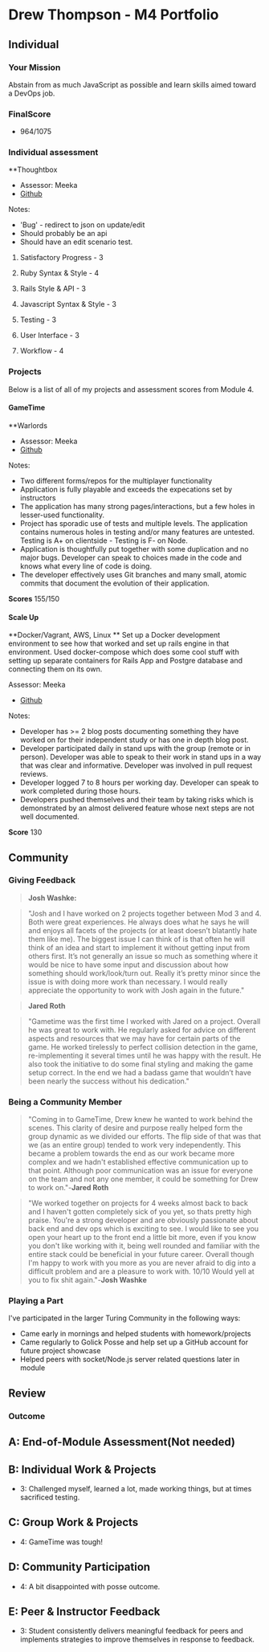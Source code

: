# Drew Thompson - M4 Portfolio

## Individual

### Your Mission

Abstain from as much JavaScript as possible and learn skills aimed toward a DevOps job.

### FinalScore  
* 964/1075    

### Individual assessment

**Thoughtbox

* Assessor: Meeka
* [Github](https://github.com/drew-t/thoughtbox)

Notes:
* 'Bug' - redirect to json on update/edit
* Should probably be an api
* Should have an edit scenario test.

1. Satisfactory Progress - 3

2. Ruby Syntax & Style - 4

3. Rails Style & API - 3

4. Javascript Syntax & Style - 3

5. Testing - 3

6. User Interface - 3

7. Workflow - 4

### Projects

Below is a list of all of my projects and assessment scores from Module 4.  

#### GameTime

**Warlords

* Assessor: Meeka
* [Github](https://github.com/drew-t/gametime)

Notes:
* Two different forms/repos for the multiplayer functionality
* Application is fully playable and exceeds the expecations set by instructors
* The application has many strong pages/interactions, but a few holes in lesser-used functionality.
* Project has sporadic use of tests and multiple levels. The application contains numerous holes in testing and/or many features are untested. Testing is A+ on clientside - Testing is F- on Node.
* Application is thoughtfully put together with some duplication and no major bugs. Developer can speak to choices made in the code and knows what every line of code is doing.
* The developer effectively uses Git branches and many small, atomic commits that document the evolution of their application.

**Scores** 155/150

#### Scale Up

**Docker/Vagrant, AWS, Linux
** Set up a Docker development environment to see how that worked and set up rails engine in that environment.  Used docker-compose which does some cool stuff with setting up separate containers for Rails App and Postgre database and connecting them on its own.

Assessor: Meeka
* [Github](https://github.com/drew-t/independent_study)

Notes:

* Developer has >= 2 blog posts documenting something they have worked on for their independent study or has one in depth blog post.
* Developer participated daily in stand ups with the group (remote or in person). Developer was able to speak to their work in stand ups in a way that was clear and informative. Developer was involved in pull request reviews.
* Developer logged 7 to 8 hours per working day. Developer can speak to work completed during those hours.
*  Developers pushed themselves and their team by taking risks which is demonstrated by an almost delivered feature whose next steps are not well documented.

**Score** 130


## Community

### Giving Feedback

>**Josh Washke:**

>"Josh and I have worked on 2 projects together between Mod 3 and 4.  Both were great experiences.  He always does what he says he will and enjoys all facets of the projects (or at least doesn’t blatantly hate them like me).  The biggest issue I can think of is that often he will think of an idea and start to implement it without getting input from others first.  It’s not generally an issue so much as something where it would be nice to have some input and discussion about how something should work/look/turn out.  Really it’s pretty minor since the issue is with doing more work than necessary.  I would really appreciate the opportunity to work with Josh again in the future."

>**Jared Roth**

>"Gametime was the first time I worked with Jared on a project.  Overall he was great to work with.  He regularly asked for advice on different aspects and resources that we may have for certain parts of the game.  He worked tirelessly to perfect collision detection in the game, re-implementing it several times until he was happy with the result.  He also took the initiative to do some final styling and making the game setup correct.  In the end we had a badass game that wouldn’t have been nearly the success without his dedication."

### Being a Community Member

>"Coming in to GameTime, Drew knew he wanted to work behind the scenes. This clarity of desire and purpose really helped form the group dynamic as we divided our efforts. The flip side of that was that we (as an entire group) tended to work very independently. This became a problem towards the end as our work became more complex and we hadn't established effective communication up to that point. Although poor communication was an issue for everyone on the team and not any one member, it could be something for Drew to work on."-**Jared Roth**

>"We worked together on projects for 4 weeks almost back to back and I haven't gotten completely sick of you yet, so thats pretty high praise. You're a strong developer and are obviously passionate about back end and dev ops which is exciting to see. I would like to see you open your heart up to the front end a little bit more, even if you know you don't like working with it, being well rounded and familiar with the entire stack could be beneficial in your future career. Overall though I'm happy to work with you more as you are never afraid to dig into a difficult problem and are a pleasure to work with. 10/10 Would yell at you to fix shit again."-**Josh Washke**


### Playing a Part

I've participated in the larger Turing Community in the following ways:

* Came early in mornings and helped students with homework/projects
* Came regularly to Golick Posse and help set up a GitHub account for future project showcase
* Helped peers with socket/Node.js server related questions later in module

## Review

### Outcome

## A: End-of-Module Assessment(Not needed)

## B: Individual Work & Projects  

* 3: Challenged myself, learned a lot, made working things, but at times sacrificed testing.

## C: Group Work & Projects

* 4: GameTime was tough!

## D: Community Participation

* 4: A bit disappointed with posse outcome.

## E: Peer & Instructor Feedback

* 3: Student consistently delivers meaningful feedback for peers and implements
strategies to improve themselves in response to feedback.
